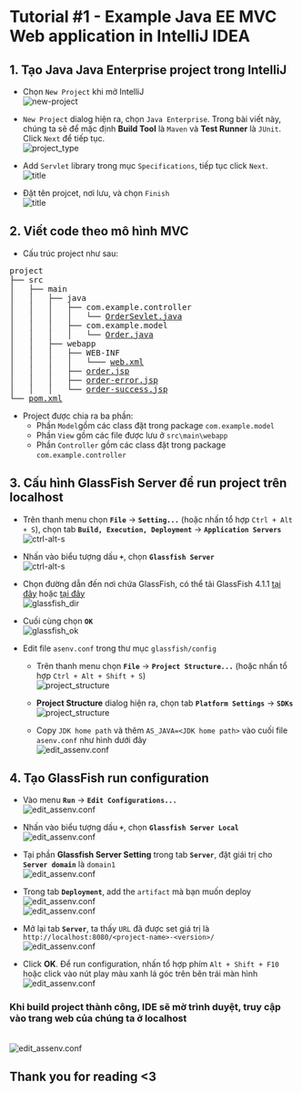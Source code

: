 # Tutorial #1 - Example Java EE MVC Web application in IntelliJ IDEA



## 1. Tạo Java Java Enterprise project trong IntelliJ

- Chọn `New Project` khi mở IntelliJ
<br>![new-project](img/tut-1/00_welcome-popup.png) 

- `New Project` dialog hiện ra, chọn `Java Enterprise`. Trong bài viết này, chúng ta sẽ để mặc định **Build Tool** là `Maven` và **Test Runner** là `JUnit`. Click `Next` để tiếp tục.
<br>![project_type](img/tut-1/01_project_type.png)

- Add `Servlet` library trong mục `Specifications`, tiếp tục click `Next`.
<br>![title](img/tut-1/02_add_library.png)

- Đặt tên projcet, nơi lưu, và chọn `Finish`
<br>![title](img/tut-1/03_set_project_name.png)

## 2. Viết code theo mô hình MVC

- Cấu trúc project như sau:

<pre>
project
├── src
│   ├── main
│   │   ├── java
│   │   │   ├── com.example.controller
│   │   │   │   └── <a href="./resource/tut-1/src/main/java/com.example.controller/OrderSevlet.java" target="_blank">OrderSevlet.java</a>
│   │   │   ├── com.example.model
│   │   │   │   └── <a href="./resource/tut-1/src/main/java/com.example.model/Order.java" target="_blank">Order.java</a>
│   │   ├── webapp
│   │   │   ├── WEB-INF
│   │   │   │   └─── <a href="./resource/tut-1/src/main/webapp/WEB-INF/web.xml" target="_blank">web.xml</a>
│   │   │   ├── <a href="./resource/tut-1/src/main/webapp/order.jsp" target="_blank">order.jsp</a>
│   │   │   ├── <a href="./resource/tut-1/src/main/webapp/order-error.jsp" target="_blank">order-error.jsp</a>
│   │   │   └── <a href="./resource/tut-1/src/main/webapp/order-success.jsp" target="_blank">order-success.jsp</a>
└── <a href="./resource/tut-1/pom.xml" target="_blank">pom.xml</a>
</pre>

- Project được chia ra ba phần:
  - Phần `Model`gồm các class đặt trong package `com.example.model`
  - Phần `View` gồm các file được lưu ở `src\main\webapp`
  - Phần `Controller` gồm các class đặt trong package `com.example.controller`


## 3. Cấu hình GlassFish Server để run project trên localhost

- Trên thanh menu chọn **`File`** -> **`Setting...`** (hoặc nhấn tổ hợp `Ctrl + Alt + S`), chọn tab **`Build, Execution, Deployment`** -> **`Application Servers`**
<br>![ctrl-alt-s](img/tut-1/05_go_to_setting.png)

- Nhấn vào biểu tượng dấu **`+`**, chọn **`Glassfish Server`**
<br>![ctrl-alt-s](img/tut-1/06_add_glassfish.png)

- Chọn đường dẫn đến nơi chứa GlassFish, có thể tải GlassFish 4.1.1 [tại đây][glass-fish-oracle] hoặc [tại đây][glass-fish-reup]
<br>![glassfish_dir](img/tut-1/07-glassfish_dir.png)

- Cuối cùng chọn **`OK`**
<br>![glassfish_ok](img/tut-1/08-glassfish_ok.png)

- Edit file `asenv.conf` trong thư mục `glassfish/config`
  - Trên thanh menu chọn **`File`** -> **`Project Structure...`** (hoặc nhấn tổ hợp `Ctrl + Alt + Shift + S`)
  <br>![project_structure](img/tut-1/09_project_structure.png)
  
  - **Project Structure** dialog hiện ra, chọn tab **`Platform Settings`** -> **`SDKs`**
  <br>![project_structure](img/tut-1/10_project_structure_sdks.png)

  - Copy `JDK home path` và thêm `AS_JAVA=<JDK home path>` vào cuối file `asenv.conf` như hình dưới đây
  <br>![edit_assenv.conf](img/tut-1/11_edit_assenv.conf.png)

## 4. Tạo GlassFish run configuration


- Vào menu **`Run`** -> **`Edit Configurations...`** 
<br>![edit_assenv.conf](img/tut-1/12.png)

- Nhấn vào biểu tượng dấu **`+`**, chọn **`Glassfish Server Local`**
<br>![edit_assenv.conf](img/tut-1/13.png)

- Tại phần **Glassfish Server Setting** trong tab **`Server`**, đặt giái trị cho **`Server domain`** là `domain1`
<br>![edit_assenv.conf](img/tut-1/14.png)

- Trong tab **`Deployment`**, add the `artifact` mà bạn muốn deploy
<br>![edit_assenv.conf](img/tut-1/15.png)
<br>![edit_assenv.conf](img/tut-1/16.png)

- Mở lại tab **`Server`**, ta thấy `URL` đã được set giá trị là `http://localhost:8080/<project-name>-<version>/`
<br>![edit_assenv.conf](img/tut-1/17.png)

- Click **OK**. Để run configuration, nhấn tổ hợp phím `Alt + Shift + F10` hoặc click vào nút play màu xanh lá góc trên bên trái màn hình
<br>![edit_assenv.conf](img/tut-1/18.png)


### Khi build project thành công, IDE sẽ mờ trình duyệt, truy cập vào trang web của chúng ta ở localhost
<br>![edit_assenv.conf](img/tut-1/19.png)

## Thank you for reading <3



[glass-fish-oracle]: https://github.com/quockhanhtn/quockhanhtn/blob/master/img/vietnam_flag.png
[glass-fish-reup]: https://drive.google.com/file/d/1Hj21_zSOEDWbxMiRoZxaLSgqbzLlgipn/view?usp=sharing
